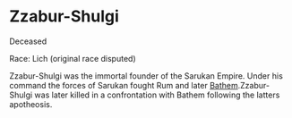 # Zzabur-Shulgi
Deceased

Race: Lich (original race disputed) 

Zzabur-Shulgi was the immortal founder of the Sarukan Empire. Under his command the forces of Sarukan fought Rum and later [Bathem](./bathem.md).Zzabur-Shulgi was later killed in a confrontation with Bathem following the latters apotheosis. 
